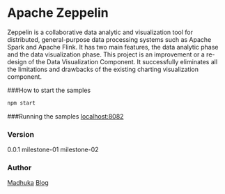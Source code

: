 # Apache Zeppelin 
Zeppelin is a collaborative data analytic and visualization tool for distributed, general-purpose data processing systems such as Apache Spark and Apache Flink. It has two main features, the data analytic phase and the data visualization phase. This project is an improvement or a re-design of the Data Visualization Component. It successfully eliminates all the limitations and drawbacks of the existing charting visualization component.

###How to start the samples

```sh
npm start
```


###Running the samples
[localhost:8082](http://localhost:8082/)

### Version

0.0.1
milestone-01
milestone-02

### Author
[Madhuka](http://madhukaudantha.blogspot.com/)
[Blog](http://madhukaudantha.blogspot.com)